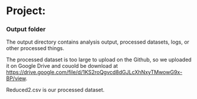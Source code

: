 # Project: 
### Output folder

The output directory contains analysis output, processed datasets, logs, or other processed things.

The processed dataset is too large to upload on the Github, so we uploaded it on Google Drive and couold be download at https://drive.google.com/file/d/1KS2roQgvcd8dGJLcXhNxyTMwowG9x-BP/view.

Reduced2.csv is our processed dataset.
